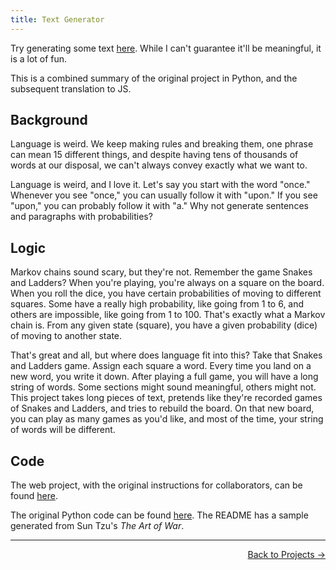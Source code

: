 ```yaml
---
title: Text Generator
---
```


Try generating some text [here](/text_generator). While I can't guarantee it'll be meaningful, it is a lot of fun.

This is a combined summary of the original project in Python, and the subsequent translation to JS.

## Background

Language is weird. We keep making rules and breaking them, one phrase can mean 15 different things, and despite having tens of thousands of words at our disposal, we can't always convey exactly what we want to.

Language is weird, and I love it. Let's say you start with the word "once." Whenever you see "once," you can usually follow it with "upon." If you see "upon," you can probably follow it with "a." Why not generate sentences and paragraphs with probabilities?

## Logic

Markov chains sound scary, but they're not. Remember the game Snakes and Ladders? When you're playing, you're always on a square on the board. When you roll the dice, you have certain probabilities of moving to different squares. Some have a really high probability, like going from 1 to 6, and others are impossible, like going from 1 to 100. That's exactly what a Markov chain is. From any given state (square), you have a given probability (dice) of moving to another state.

That's great and all, but where does language fit into this? Take that Snakes and Ladders game. Assign each square a word. Every time you land on a new word, you write it down. After playing a full game, you will have a long string of words. Some sections might sound meaningful, others might not. This project takes long pieces of text, pretends like they're recorded games of Snakes and Ladders, and tries to rebuild the board. On that new board, you can play as many games as you'd like, and most of the time, your string of words will be different.

## Code

The web project, with the original instructions for collaborators, can be found [here](https://github.com/ronikbhaskar/text_generator).

The original Python code can be found [here](https://github.com/ronikbhaskar/markov_text_generation). The README has a sample generated from Sun Tzu's *The Art of War*.

 ---

<p align="right"><a href="/projects/">Back to Projects →</a></p>